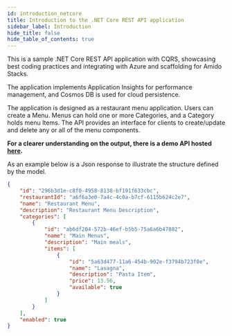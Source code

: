 ```yaml
---
id: introduction_netcore
title: Introduction to the .NET Core REST API application
sidebar_label: Introduction
hide_title: false
hide_table_of_contents: true
---
```


This is a sample .NET Core REST API application with CQRS, showcasing best coding practices and integrating with Azure
and scaffolding for Amido Stacks.

The application implements Application Insights for performance management,
and Cosmos DB is used for cloud persistence.

The application is designed as a restaurant menu application. Users can create a Menu.
Menus can hold one or more Categories, and a Category holds menu Items.
The API provides an interface for clients to create/update and delete any or all of the menu components.

**For a clearer understanding on the output, there is a demo API hosted [here](https://dev-netcore-api.nonprod.amidostacks.com/api/menu/swagger/index.html).**

As an example below is a Json response to illustrate the structure defined by the model.

```json
{
    "id": "296b3d1e-c8f0-4958-8138-bf191f633cbc",
    "restaurantId": "a6f6a3e0-7a4c-4c0a-b7cf-6115b624c2e7",
    "name": "Restaurant Menu",
    "description": "Restaurant Menu Description",
    "categories": [
        {
            "id": "ab6df204-572b-46ef-b5b5-75a6a6b47882",
            "name": "Main Menus",
            "description": "Main meals",
            "items": [
                {
                    "id": "5a63d477-11a6-454b-902e-f3794b723f0e",
                    "name": "Lasagna",
                    "description": "Pasta Item",
                    "price": 13.56,
                    "available": true
                }
            ]
        }
    ],
    "enabled": true
}
```
